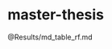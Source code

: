 # master-thesis



@Results/md_table_rf.md
<!-- | data         | term1.rf.best      | term2.rf.best      | term3.rf.best      | term4.rf.best      | term5.rf.best      |
|--------------|--------------------|--------------------|--------------------|--------------------|--------------------|
| tfidf top500 | 0.7060330371383003 | 0.7024822134387352 | 0.6639619800489366 | 0.7229813664596273 | 0.6859479578392622 |
| tfidf top100 | 0.7154159608507434 | 0.662403538490495  | 0.6657872200263505 | 0.7280683229813665 | 0.7029644268774704 |
| cap 100      | 0.7071229457041814 | 0.6554663090532655 | 0.6446982872200263 | 0.6828379446640316 | 0.618729907773386  |
| cap 20       | 0.697914747342665  | 0.6758493318275927 | 0.6525179023874677 | 0.699111424807077  | 0.6835641025641026 | -->
